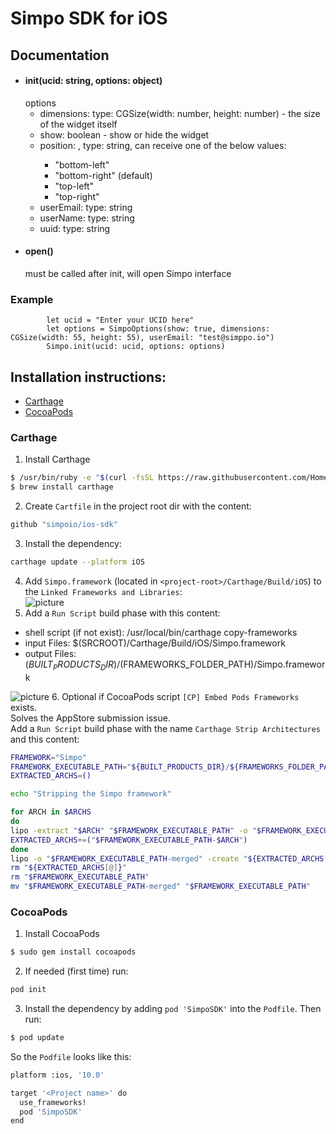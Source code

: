 # Simpo SDK for iOS


## Documentation
- #### init(ucid: string, options: object)
  options
    - dimensions: type: CGSize(width: number, height: number) - the size of the widget itself  
    - show: boolean - show or hide the widget 
    - position: <optional>, type: string, can receive one of the below values: 
      * "bottom-left"
      * "bottom-right" (default)
      * "top-left"
      * "top-right"
    - userEmail: <optional> type: string
    - userName: <optional> type: string
    - uuid: <optional> type: string
- #### open()
  must be called after init, will open Simpo interface
### Example
```
        let ucid = "Enter your UCID here"
        let options = SimpoOptions(show: true, dimensions: CGSize(width: 55, height: 55), userEmail: "test@simppo.io")
        Simpo.init(ucid: ucid, options: options)
```



## Installation instructions:
  - [Carthage](#carthage)
  - [CocoaPods](#cocoapods)

### Carthage

1. Install Carthage  
```bash
$ /usr/bin/ruby -e "$(curl -fsSL https://raw.githubusercontent.com/Homebrew/install/master/install)"
$ brew install carthage
```
2. Create `Cartfile` in the project root dir with the content:  
```bash
github "simpoio/ios-sdk"
```

3. Install the dependency:  
```bash
carthage update --platform iOS
```
4. Add `Simpo.framework` (located in `<project-root>/Carthage/Build/iOS`) to the `Linked Frameworks and Libraries`:  
![picture](http://uploads.simpo.io.s3.amazonaws.com/mobile/carthage1.png)
5. Add a `Run Script` build phase with this content: 
  - shell script (if not exist): /usr/local/bin/carthage copy-frameworks
  - input Files: $(SRCROOT)/Carthage/Build/iOS/Simpo.framework
  - output Files: $(BUILT_PRODUCTS_DIR)/$(FRAMEWORKS_FOLDER_PATH)/Simpo.framework
  
![picture](http://uploads.simpo.io.s3.amazonaws.com/mobile/carthage2.png)
6. Optional if CocoaPods script `[CP] Embed Pods Frameworks` exists.  
Solves the AppStore submission issue.  
Add a `Run Script` build phase with the name `Carthage Strip Architectures` and this content:
```bash
FRAMEWORK="Simpo"
FRAMEWORK_EXECUTABLE_PATH="${BUILT_PRODUCTS_DIR}/${FRAMEWORKS_FOLDER_PATH}/$FRAMEWORK.framework/$FRAMEWORK"
EXTRACTED_ARCHS=()

echo "Stripping the Simpo framework"

for ARCH in $ARCHS
do
lipo -extract "$ARCH" "$FRAMEWORK_EXECUTABLE_PATH" -o "$FRAMEWORK_EXECUTABLE_PATH-$ARCH"
EXTRACTED_ARCHS+=("$FRAMEWORK_EXECUTABLE_PATH-$ARCH")
done
lipo -o "$FRAMEWORK_EXECUTABLE_PATH-merged" -create "${EXTRACTED_ARCHS[@]}"
rm "${EXTRACTED_ARCHS[@]}"
rm "$FRAMEWORK_EXECUTABLE_PATH"
mv "$FRAMEWORK_EXECUTABLE_PATH-merged" "$FRAMEWORK_EXECUTABLE_PATH"
```

### CocoaPods

1. Install CocoaPods  
```bash
$ sudo gem install cocoapods
```
2. If needed (first time) run:
```bash
pod init
```
3. Install the dependency by adding `pod 'SimpoSDK'` into the `Podfile`. Then run:
```bash
$ pod update
```

So the `Podfile` looks like this:  
```bash
platform :ios, '10.0'

target '<Project name>' do
  use_frameworks!
  pod 'SimpoSDK'
end
````
